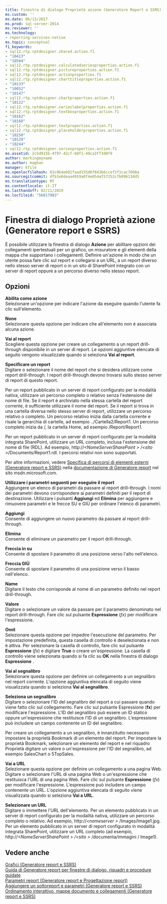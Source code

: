 ```yaml
---
title: Finestra di dialogo Proprietà azione (Generatore Report e SSRS) | Microsoft Docs
ms.custom: ''
ms.date: 06/13/2017
ms.prod: sql-server-2014
ms.reviewer: ''
ms.technology:
- reporting-services-native
ms.topic: conceptual
f1_keywords:
- sql12.rtp.rptdesigner.shared.action.f1
- "10413"
- "10504"
- sql12.rtp.rptdesigner.calculatedseriesproperties.action.f1
- sql12.rtp.rptdesigner.pictureproperties.action.f1
- sql12.rtp.rptdesigner.actionproperties.f1
- sql12.rtp.rptdesigner.charttitleproperties.action.f1
- "10133"
- "10052"
- "10147"
- sql12.rtp.rptdesigner.chartproperties.action.f1
- "10122"
- sql12.rtp.rptdesigner.serieslabelproperties.action.f1
- sql12.rtp.rptdesigner.textboxproperties.action.f1
- "10162"
- "10168"
- sql12.rtp.rptdesigner.textproperties.action.f1
- sql12.rtp.rptdesigner.placeholderproperties.action.f1
- "10250"
- "10129"
- "10244"
- sql12.rtp.rptdesigner.seriesproperties.action.f1
ms.assetid: 2c5d915b-4f97-42cf-b8f1-49ca3ff3d0f9
author: markingmyname
ms.author: maghan
manager: kfile
ms.openlocfilehash: 63c9b4e601faad155d6f843b6ccef2f1cac7698a
ms.sourcegitcommit: dfb1e6deaa4919a0f4e654af57252cfb09613dd5
ms.translationtype: MT
ms.contentlocale: it-IT
ms.lasthandoff: 02/11/2019
ms.locfileid: "56017983"
---
```

# <a name="action-properties-dialog-box-report-builder-and-ssrs"></a>Finestra di dialogo Proprietà azione (Generatore report e SSRS)
  È possibile utilizzare la finestra di dialogo **Azione** per abilitare opzioni dei collegamenti ipertestuali per un grafico, un misuratore e gli elementi della mappa che supportano i collegamenti. Definire un'azione in modo che un utente possa fare clic sul report e collegarsi a un URL, a un report diverso nello stesso server di report o in un sito di SharePoint integrato con un server di report oppure a un percorso diverso nello stesso report.  
  
## <a name="options"></a>Opzioni  
 **Abilita come azione**  
 Selezionare un'opzione per indicare l'azione da eseguire quando l'utente fa clic sull'elemento.  
  
 **None**  
 Selezionare questa opzione per indicare che all'elemento non è associata alcuna azione.  
  
 **Vai al report**  
 Scegliere questa opzione per creare un collegamento a un report drill-through disponibile in un server di report. Le opzioni aggiuntive elencate di seguito vengono visualizzate quando si seleziona **Vai al report**.  
  
 **Specificare un report**  
 Digitare o selezionare il nome del report che si desidera utilizzare come report drill-through. I report drill-through devono trovarsi sullo stesso server di report di questo report.  
  
 Per un report pubblicato in un server di report configurato per la modalità nativa, utilizzare un percorso completo o relativo senza l'estensione del nome di file. Se il report è archiviato nella stessa cartella del report corrente, è sufficiente utilizzare il nome del report. Se il report si trova in una cartella diversa nello stesso server di report, utilizzare un percorso relativo o completo. Un percorso relativo inizia dalla cartella corrente e risale la gerarchia di cartelle, ad esempio ../Cartella2/Report1. Un percorso completo inizia da /, la cartella Home, ad esempio /Report/Report1.  
  
 Per un report pubblicato in un server di report configurato per la modalità integrata SharePoint, utilizzare un URL completo, inclusa l'estensione del nome di file (RDL). Ad esempio, http://*\<NomeServerSharePoint > /\<sito >*/Documents/Report1.rdl. I percorsi relativi non sono supportati.  
  
 Per altre informazioni, vedere [Specifica di percorsi di elementi esterni &#40;Generatore report e SSRS&#41;](report-design/specifying-paths-to-external-items-report-builder-and-ssrs.md) nella [documentazione di Generatore report](https://go.microsoft.com/fwlink/?LinkId=154494) nel sito msdn.microsoft.com.  
  
 **Utilizzare i parametri seguenti per eseguire il report**  
 Aggiungere un elenco di parametri da passare al report drill-through. I nomi dei parametri devono corrispondere ai parametri definiti per il report di destinazione. Utilizzare i pulsanti **Aggiungi** ed **Elimina** per aggiungere e rimuovere parametri e le frecce SU e GIÙ per ordinare l'elenco di parametri.  
  
 **Aggiungi**  
 Consente di aggiungere un nuovo parametro da passare al report drill-through.  
  
 **Elimina**  
 Consente di eliminare un parametro per il report drill-through.  
  
 **Freccia in su**  
 Consente di spostare il parametro di una posizione verso l'alto nell'elenco.  
  
 **Freccia GIÙ**  
 Consente di spostare il parametro di una posizione verso il basso nell'elenco.  
  
 **Name**  
 Digitare il testo che corrisponde al nome di un parametro definito nel report drill-through.  
  
 **Valore**  
 Digitare o selezionare un valore da passare per il parametro denominato nel report drill-through. Fare clic sul pulsante **Espressione** (*fx*) per modificare l'espressione.  
  
 **Omit**  
 Selezionare questa opzione per impedire l'esecuzione del parametro. Per impostazione predefinita, questa casella di controllo è deselezionata e non è attiva. Per selezionare la casella di controllo, fare clic sul pulsante **Espressione** (*fx*) e digitare **True** o creare un'espressione. La casella di controllo viene selezionata quando si fa clic su **OK** nella finestra di dialogo **Espressione** .  
  
 **Vai al segnalibro**  
 Selezionare questa opzione per definire un collegamento a un segnalibro nel report corrente. L'opzione aggiuntiva elencata di seguito viene visualizzata quando si seleziona **Vai al segnalibro**.  
  
 **Seleziona un segnalibro**  
 Digitare o selezionare l'ID del segnalibro del report a cui passare quando viene fatto clic sul collegamento. Fare clic sul pulsante Espressione (**fx**) per modificare l'espressione. L'ID del segnalibro può essere un ID statico oppure un'espressione che restituisce l'ID di un segnalibro. L'espressione può includere un campo contenente un ID del segnalibro.  
  
 Per creare un collegamento a un segnalibro, è innanzitutto necessario impostare la proprietà Bookmark di un elemento del report. Per impostare la proprietà Bookmark, selezionare un elemento del report e nel riquadro Proprietà digitare un valore o un'espressione per l'ID del segnalibro, ad esempio SalesChart o 5TopSales.  
  
 **Vai a URL**  
 Selezionare questa opzione per definire un collegamento a una pagina Web. Digitare o selezionare l'URL di una pagina Web o un'espressione che restituisca l'URL di una pagina Web. Fare clic sul pulsante **Espressione** (*fx*) per modificare l'espressione. L'espressione può includere un campo contenente un URL. L'opzione aggiuntiva elencata di seguito viene visualizzata quando si seleziona **Vai a URL**.  
  
 **Selezionare un URL**  
 Digitare o immettere l'URL dell'elemento. Per un elemento pubblicato in un server di report configurato per la modalità nativa, utilizzare un percorso completo o relativo. Ad esempio, http://*\<nomeserver >*  /Images/Image1.jpg. Per un elemento pubblicato in un server di report configurato in modalità integrata SharePoint, utilizzare un URL completo (ad esempio, http://*\<NomeServerSharePoint > /\<sito >*  /documenta/immagini / Image1).  
  
## <a name="see-also"></a>Vedere anche  
 [Grafici &#40;Generatore report e SSRS&#41;](report-design/charts-report-builder-and-ssrs.md)   
 [Guida di Generatore report per finestre di dialogo, riquadri e procedure guidate](../../2014/reporting-services/report-builder-help-for-dialog-boxes-panes-and-wizards.md)   
 [Parametri report &#40;Generatore report e Progettazione report&#41;](report-design/report-parameters-report-builder-and-report-designer.md)   
 [Aggiungere un sottoreport e parametri &#40;Generatore report e SSRS&#41;](report-design/add-a-subreport-and-parameters-report-builder-and-ssrs.md)   
 [Ordinamento interattivo, mappe documento e collegamenti &#40;Generatore report e SSRS&#41;](report-design/interactive-sort-document-maps-and-links-report-builder-and-ssrs.md)  
  
  
